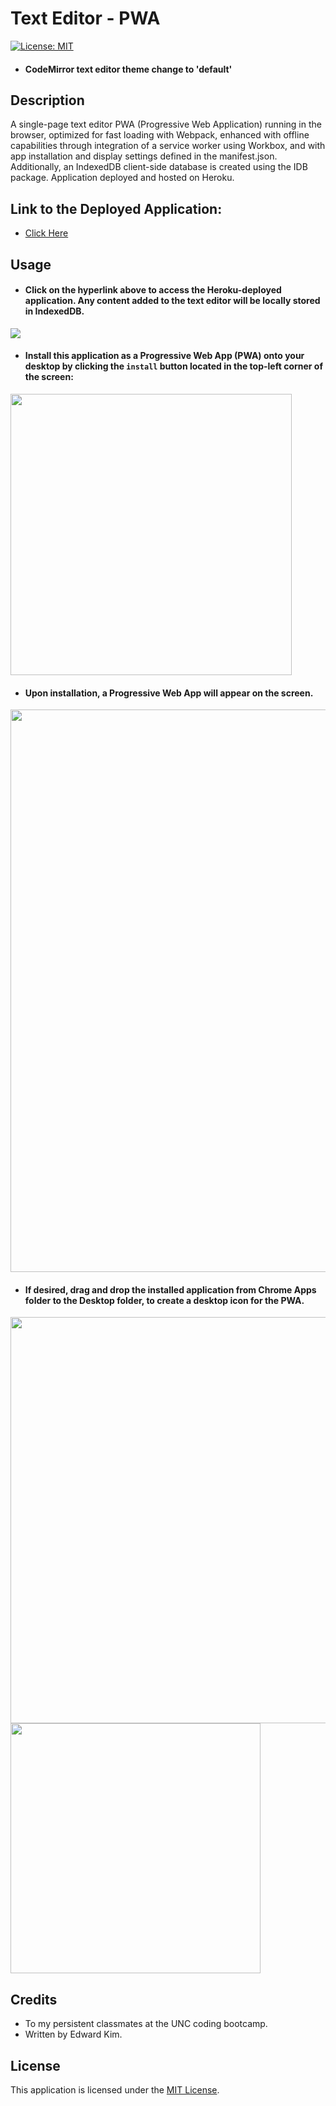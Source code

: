 # Text Editor - PWA
[![License: MIT](https://img.shields.io/badge/License-MIT-blue.svg)](https://opensource.org/licenses/MIT)

* #### CodeMirror text editor theme change to 'default'

## Description
A single-page text editor PWA (Progressive Web Application) running in the browser, optimized for fast loading with Webpack, enhanced with offline capabilities through integration of a service worker using Workbox, and with app installation and display settings defined in the manifest.json. Additionally, an IndexedDB client-side database is created using the IDB package. Application deployed and hosted on Heroku.

## Link to the Deployed Application:
* [Click Here](https://eddyk15501-text-editor-pwa-5351c1a7bdca.herokuapp.com/)

## Usage
* #### Click on the hyperlink above to access the Heroku-deployed application. Any content added to the text editor will be locally stored in IndexedDB.

<img src="https://user-images.githubusercontent.com/88423414/274439993-274f1f45-ab61-44dc-9a7f-bbc9b6c346d6.png" />

* #### Install this application as a Progressive Web App (PWA) onto your desktop by clicking the `install` button located in the top-left corner of the screen:

<img width="450px" src="https://user-images.githubusercontent.com/88423414/274441354-ca6e5e92-6c22-4e37-a65d-339e07be3abd.png" />

* #### Upon installation, a Progressive Web App will appear on the screen.

<img width="900px" src="https://user-images.githubusercontent.com/88423414/274442948-09e13ee9-695e-4822-88e6-0a60f2c8771a.png" />

* #### If desired, drag and drop the installed application from Chrome Apps folder to the Desktop folder, to create a desktop icon for the PWA.

<img width="650px" src="https://user-images.githubusercontent.com/88423414/274442411-154d9b2e-b051-43f4-81af-b142b8bd4372.png" />

<img width="400px" src="https://user-images.githubusercontent.com/88423414/274442422-bbe36193-8296-48d6-9715-b0e105574946.png" />

## Credits
* To my persistent classmates at the UNC coding bootcamp.
* Written by Edward Kim.

## License
This application is licensed under the [MIT License](./LICENSE).
